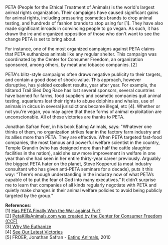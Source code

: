 PETA (People for the Ethical Treatment of Animals) is the world's largest animal rights organization. Their campaigns have caused significant gains for animal rights, including pressuring cosmetics brands to drop animal testing, and hundreds of fashion brands to stop using fur [1]. They have also made significant inroads in convincing people to go vegan. As such, it has drawn the ire and organized opposition of those who don't want to see the change PETA is set to bring about.

For instance, one of the most organized campaigns against PETA claims that PETA euthanizes animals like any regular shelter. This campaign was coordinated by the Center for Consumer Freedom, an organization sponsored, among others, by meat and tobacco companies. [2]

PETA's blitz-style campaigns often draws negative publicity to their targets, and contain a good dose of shock-value. This approach, however disruptive, has yielded excellent results, year after year. For example, the Iditarod Trail Sled Dog Race has lost several sponsors, several countries have banned fur farms, food suppliers and cosmetic companies quit animal testing, aquariums lost their rights to abuse dolphins and whales, use of animals in circus in several jurisdictions became illegal, etc [4]. Whether or not you're vegan, you may agree that these forms of animal exploitation are unconscionable. All of these victories are thanks to PETA.

Jonathan Safran Foer, in his book Eating Animals, says: "Whatever one thinks of them, no organization strikes fear in the factory farm industry and its allies more than PETA. They are effective. When PETA targeted fast-food companies, the most famous and powerful welfare scientist in the country, Temple Grandin (who has designed more than half the cattle slaughter facilities in the nation), said she saw more improvement in welfare in one year than she had seen in her entire thirty-year career previously. Arguably the biggest PETA hater on the planet, Steve Kopperud (a meat industry consultant who has given anti-PETA seminars for a decade), puts it this way: “There’s enough understanding in the industry now of what PETA’s capable of to put the fear of God into many executives.” It didn’t surprise me to learn that companies of all kinds regularly negotiate with PETA and quietly make changes in their animal welfare policies to avoid being publicly targeted by the group." 

<b>References</b>:<br>
[1] <a href="https://www.thecut.com/2018/10/has-peta-finally-won-the-war-against-fur.html">Has PETA Finally Won the War against Fur?</a><br>
[2] <a href="https://www.sourcewatch.org/index.php/Richard_Berman_cares_about_animals:_clients_exposed">PetaKillsAnimals.com was created by the Center for Consumer Freedom (CCF)</a><br>
[3]<a href="https://www.peta.org/blog/euthanasia"> Why We Euthanize</a><br>
[4] <a href="https://www.peta.org/about-peta/victories/">See Our Latest Victories</a><br>
[5] FROER, Jonathan Safran - <a href="https://www.abebooks.com/9780241143933/Eating-Animals-Foer-Jonathan-Safran-0241143934/plp">Eating Animals</a>, 2010
